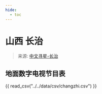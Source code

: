 ```yaml
---
hide:
  - toc
---
```


# 山西 长治

> 来源: [中文寻星-长治](http://dtmb.saoing.com/changzhi.htm)

## 地面数字电视节目表

{{ read_csv("../../data/csv/changzhi.csv") }}
